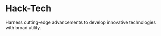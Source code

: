 # Hack-Tech
Harness cutting-edge advancements to develop innovative technologies with broad utility.
